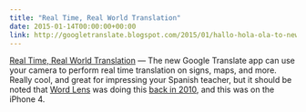 ```yaml
---
title: "Real Time, Real World Translation"
date: 2015-01-14T00:00:00+00:00
link: http://googletranslate.blogspot.com/2015/01/hallo-hola-ola-to-new-more-powerful_14.html
---
```

[Real Time, Real World Translation](http://googletranslate.blogspot.com/2015/01/hallo-hola-ola-to-new-more-powerful_14.html) &mdash; 
 The new Google Translate app can use your camera to perform real time translation on signs, maps, and more. Really cool, and great for impressing your Spanish teacher, but it should be noted that [Word Lens](https://itunes.apple.com/us/app/word-lens/id383463868?mt=8) was doing this [back in 2010](http://www.theguardian.com/technology/blog/2010/dec/20/word-lens-app-translates), and this was on the iPhone 4.

